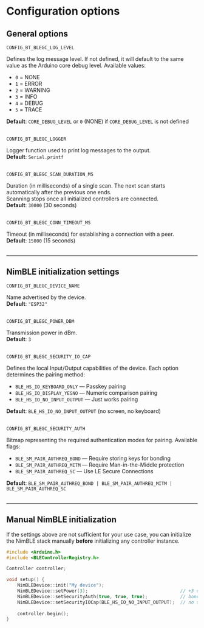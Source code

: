 # Configuration options

## General options

`CONFIG_BT_BLEGC_LOG_LEVEL`

Defines the log message level. If not defined, it will default to the same value as the Arduino core debug level. Available values:

* `0` = NONE
* `1` = ERROR
* `2` = WARNING
* `3` = INFO
* `4` = DEBUG
* `5` = TRACE

**Default**: `CORE_DEBUG_LEVEL` or `0` (NONE) if `CORE_DEBUG_LEVEL` is not defined  
<br/>

`CONFIG_BT_BLEGC_LOGGER`

Logger function used to print log messages to the output.  
**Default**: `Serial.printf`  
<br/>

`CONFIG_BT_BLEGC_SCAN_DURATION_MS`

Duration (in milliseconds) of a single scan. The next scan starts automatically after the previous one ends.  
Scanning stops once all initialized controllers are connected.  
**Default**: `30000` (30 seconds)  
<br/>

`CONFIG_BT_BLEGC_CONN_TIMEOUT_MS`

Timeout (in milliseconds) for establishing a connection with a peer.  
**Default**: `15000` (15 seconds)  
<br/>

---

## NimBLE initialization settings

`CONFIG_BT_BLEGC_DEVICE_NAME`

Name advertised by the device.  
**Default**: `"ESP32"`  
<br/>

`CONFIG_BT_BLEGC_POWER_DBM`

Transmission power in dBm.  
**Default**: `3`  
<br/>

`CONFIG_BT_BLEGC_SECURITY_IO_CAP`

Defines the local Input/Output capabilities of the device. Each option determines the pairing method:

* `BLE_HS_IO_KEYBOARD_ONLY` — Passkey pairing
* `BLE_HS_IO_DISPLAY_YESNO` — Numeric comparison pairing
* `BLE_HS_IO_NO_INPUT_OUTPUT` — Just works pairing

**Default**: `BLE_HS_IO_NO_INPUT_OUTPUT` (no screen, no keyboard)  
<br/>

`CONFIG_BT_BLEGC_SECURITY_AUTH`

Bitmap representing the required authentication modes for pairing. Available flags:

* `BLE_SM_PAIR_AUTHREQ_BOND` — Require storing keys for bonding
* `BLE_SM_PAIR_AUTHREQ_MITM` — Require Man-in-the-Middle protection
* `BLE_SM_PAIR_AUTHREQ_SC` — Use LE Secure Connections

**Default**: `BLE_SM_PAIR_AUTHREQ_BOND | BLE_SM_PAIR_AUTHREQ_MITM | BLE_SM_PAIR_AUTHREQ_SC`  
<br/>

---

## Manual NimBLE initialization

If the settings above are not sufficient for your use case, you can initialize the NimBLE stack manually **before** initializing any controller instance.

```cpp
#include <Arduino.h>
#include <BLEControllerRegistry.h>

Controller controller;

void setup() {
    NimBLEDevice::init("My device");
    NimBLEDevice::setPower(3);                                  // +3 dBm
    NimBLEDevice::setSecurityAuth(true, true, true);            // bonding, MITM protection, secure connections
    NimBLEDevice::setSecurityIOCap(BLE_HS_IO_NO_INPUT_OUTPUT);  // no screen, no keyboard
    
    controller.begin();
}
```
<br/>
